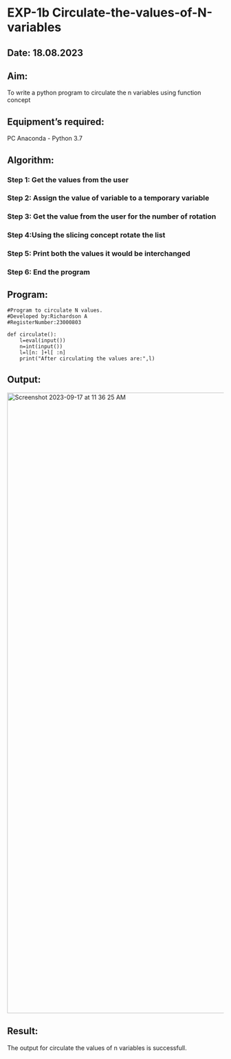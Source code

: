 # EXP-1b Circulate-the-values-of-N-variables
## Date: 18.08.2023
## Aim:
To write a python program to circulate the n variables using function concept
## Equipment’s required:
PC
Anaconda - Python 3.7
## Algorithm: 
### Step 1: Get the values from the user
### Step 2: Assign the value of variable to a temporary variable
### Step 3: Get the value from the user for the number of rotation
### Step 4:Using the slicing concept rotate the list
### Step 5: Print both the values it would be interchanged
### Step 6: End the program
## Program:

```
#Program to circulate N values.
#Developed by:Richardson A
#RegisterNumber:23000803

def circulate():
    l=eval(input())
    n=int(input())
    l=l[n: ]+l[ :n]
    print("After circulating the values are:",l)
```


## Output:

<img width="1440" alt="Screenshot 2023-09-17 at 11 36 25 AM" src="https://github.com/Richard01072002/Circulate-the-values-of-N-variables/assets/141472248/a9b40703-fad9-4f9f-b62a-86fffe4a0994">


## Result:
The output for circulate the values of n variables is successfull.

